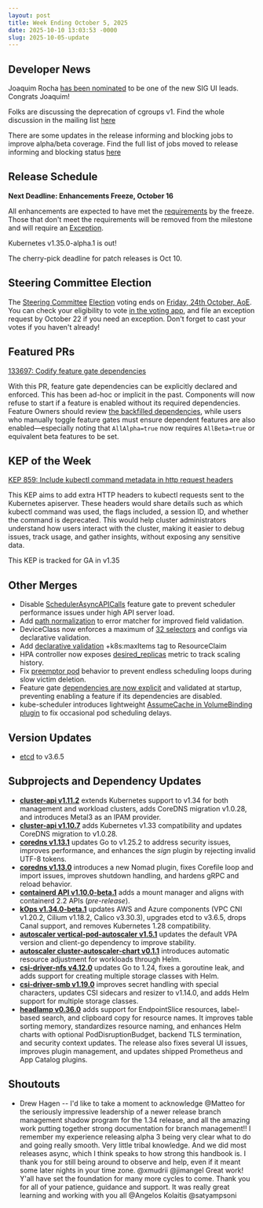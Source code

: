 ```yaml
---
layout: post
title: Week Ending October 5, 2025
date: 2025-10-10 13:03:53 -0000
slug: 2025-10-05-update
---
```


## Developer News

Joaquim Rocha [has been nominated](https://groups.google.com/a/kubernetes.io/g/dev/c/FbAr5h7JZ6g) to be one of the new SIG UI leads. Congrats Joaquim!

Folks are discussing the deprecation of cgroups v1. Find the whole discussion in the mailing list [here](https://groups.google.com/a/kubernetes.io/g/dev/c/AAAYAzhKbYE)

There are some updates in the release informing and blocking jobs to improve alpha/beta coverage. Find the full list of jobs moved to release informing and blocking status [here](https://groups.google.com/a/kubernetes.io/g/dev/c/wyyXD1aKUKE)

## Release Schedule

**Next Deadline: Enhancements Freeze, October 16**

All enhancements are expected to have met the [requirements](https://github.com/kubernetes/sig-release/blob/master/releases/release_phases.md#enhancements-freeze) by the freeze. Those that don't meet the requirements will be removed from the milestone and will require an [Exception](https://github.com/kubernetes/sig-release/blob/master/releases/EXCEPTIONS.md).

Kubernetes v1.35.0-alpha.1 is out!

The cherry-pick deadline for patch releases is Oct 10.

## Steering Committee Election

The [Steering Committee](https://github.com/kubernetes/steering) [Election](https://github.com/kubernetes/community/tree/master/elections/steering/2025#voting-process) voting ends on [Friday, 24th October, AoE](https://dateful.com/convert/anywhere-on-earth-aoe?t=1159pm&d=2025-10-24). You can check your eligibility to vote [in the voting app](https://elections.k8s.io/app/elections/steering---2025), and file an exception request by October 22 if you need an exception. Don't forget to cast your votes if you haven't already!

## Featured PRs

[133697: Codify feature gate dependencies](https://github.com/kubernetes/kubernetes/pull/133697)

With this PR, feature gate dependencies can be explicitly declared and enforced. This has been ad-hoc or implicit in the past. Components will now refuse to start if a feature is enabled without its required dependencies. Feature Owners should review [the backfilled dependencies](https://github.com/kubernetes/kubernetes/pull/133912), while users who manually toggle feature gates must ensure dependent features are also enabled—especially noting that `AllAlpha=true` now requires `AllBeta=true` or equivalent beta features to be set.

## KEP of the Week

[KEP 859: Include kubectl command metadata in http request headers](https://github.com/kubernetes/enhancements/tree/master/keps/sig-cli/859-kubectl-headers)

This KEP aims to add extra HTTP headers to kubectl requests sent to the Kubernetes apiserver. These headers would share details such as which kubectl command was used, the flags included, a session ID, and whether the command is deprecated. This would help cluster administrators understand how users interact with the cluster, making it easier to debug issues, track usage, and gather insights, without exposing any sensitive data.

This KEP is tracked for GA in v1.35

## Other Merges

* Disable [SchedulerAsyncAPICalls](https://github.com/kubernetes/kubernetes/pull/134400) feature gate to prevent scheduler performance issues under high API server load.
* Add [path normalization](https://github.com/kubernetes/kubernetes/pull/134368) to error matcher for improved field validation.
* DeviceClass now enforces a maximum of [32 selectors](https://github.com/kubernetes/kubernetes/pull/134302) and configs via declarative validation.
* Add [declarative validation](https://github.com/kubernetes/kubernetes/pull/134211) +k8s:maxItems tag to ResourceClaim
* HPA controller now exposes [desired_replicas](https://github.com/kubernetes/kubernetes/pull/134295) metric to track scaling history.
* Fix [preemptor pod](https://github.com/kubernetes/kubernetes/pull/134294) behavior to prevent endless scheduling loops during slow victim deletion.
* Feature gate [dependencies are now explicit](https://github.com/kubernetes/kubernetes/pull/133697) and validated at startup, preventing enabling a feature if its dependencies are disabled.
* kube-scheduler introduces lightweight [AssumeCache in VolumeBinding plugin](https://github.com/kubernetes/kubernetes/pull/133929) to fix occasional pod scheduling delays.

## Version Updates

* [etcd](https://github.com/kubernetes/kubernetes/pull/134251) to v3.6.5

## Subprojects and Dependency Updates

* [**cluster-api v1.11.2**](https://github.com/kubernetes-sigs/cluster-api/releases/tag/v1.11.2) extends Kubernetes support to v1.34 for both management and workload clusters, adds CoreDNS migration v1.0.28, and introduces Metal3 as an IPAM provider.  
* [**cluster-api v1.10.7**](https://github.com/kubernetes-sigs/cluster-api/releases/tag/v1.10.7) adds Kubernetes v1.33 compatibility and updates CoreDNS migration to v1.0.28.  
* [**coredns v1.13.1**](https://github.com/coredns/coredns/releases/tag/v1.13.1) updates Go to v1.25.2 to address security issues, improves performance, and enhances the *sign* plugin by rejecting invalid UTF-8 tokens.  
* [**coredns v1.13.0**](https://github.com/coredns/coredns/releases/tag/v1.13.0) introduces a new Nomad plugin, fixes Corefile loop and import issues, improves shutdown handling, and hardens gRPC and reload behavior.  
* [**containerd API v1.10.0-beta.1**](https://github.com/containerd/containerd/releases/tag/api/v1.10.0-beta.1) adds a mount manager and aligns with containerd 2.2 APIs (*pre-release*).  
* [**kOps v1.34.0-beta.1**](https://github.com/kubernetes/kops/releases/tag/v1.34.0-beta.1) updates AWS and Azure components (VPC CNI v1.20.2, Cilium v1.18.2, Calico v3.30.3), upgrades etcd to v3.6.5, drops Canal support, and removes Kubernetes 1.28 compatibility.  
* [**autoscaler vertical-pod-autoscaler v1.5.1**](https://github.com/kubernetes/autoscaler/releases/tag/vertical-pod-autoscaler-1.5.1) updates the default VPA version and client-go dependency to improve stability.  
* [**autoscaler cluster-autoscaler-chart v0.1.1**](https://github.com/kubernetes/autoscaler/releases/tag/cluster-autoscaler-chart-0.1.1) introduces automatic resource adjustment for workloads through Helm.  
* [**csi-driver-nfs v4.12.0**](https://github.com/kubernetes-csi/csi-driver-nfs/releases/tag/v4.12.0) updates Go to 1.24, fixes a goroutine leak, and adds support for creating multiple storage classes with Helm.  
* [**csi-driver-smb v1.19.0**](https://github.com/kubernetes-csi/csi-driver-smb/releases/tag/v1.19.0) improves secret handling with special characters, updates CSI sidecars and resizer to v1.14.0, and adds Helm support for multiple storage classes.
* [**headlamp v0.36.0**](https://github.com/kubernetes-sigs/headlamp/releases/tag/v0.36.0) adds support for EndpointSlice resources, label-based search, and clipboard copy for resource names. It improves table sorting memory, standardizes resource naming, and enhances Helm charts with optional PodDisruptionBudget, backend TLS termination, and security context updates. The release also fixes several UI issues, improves plugin management, and updates shipped Prometheus and App Catalog plugins.



## Shoutouts

* Drew Hagen -- I'd like to take a moment to acknowledge @Matteo for the seriously impressive leadership of a newer release branch management shadow program for the 1.34 release, and all the amazing work putting together strong documentation for branch management!!
  I remember my experience releasing alpha 3 being very clear what to do and going really smooth. Very little tribal knowledge. And we did most releases async, which I think speaks to how strong this handbook is. I thank you for still being around to observe and help, even if it meant some later nights in your time zone.
  @xmudrii @jimangel Great work! Y'all have set the foundation for many more cycles to come. Thank you for all of your patience, guidance and support. 
  It was really great learning and working with you all @Angelos Kolaitis @satyampsoni
